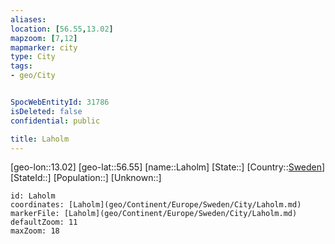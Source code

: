 ```yaml
---
aliases: 
location: [56.55,13.02]
mapzoom: [7,12] 
mapmarker: city 
type: City
tags:
- geo/City


SpocWebEntityId: 31786
isDeleted: false
confidential: public

title: Laholm
---
```

[geo-lon::13.02]
[geo-lat::56.55]
[name::Laholm]
[State::]
[Country::[Sweden](geo/Continent/Europe/Sweden.md)]
[StateId::]
[Population::]
[Unknown::]


```leaflet
id: Laholm
coordinates: [Laholm](geo/Continent/Europe/Sweden/City/Laholm.md)
markerFile: [Laholm](geo/Continent/Europe/Sweden/City/Laholm.md)
defaultZoom: 11 
maxZoom: 18
```


